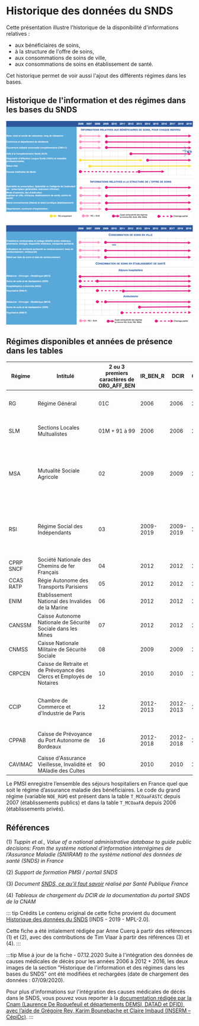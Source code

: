 # Historique des données du SNDS
<!-- SPDX-License-Identifier: MPL-2.0 -->

Cette présentation illustre l'historique de la disponibilité d'informations relatives :
- aux bénéficiaires de soins,
- à la structure de l'offre de soins,
- aux consommations de soins de ville,
- aux consommations de soins en établissement de santé.

Cet historique permet de voir aussi l'ajout des différents régimes dans les bases.

## Historique de l'information et des régimes dans les bases du SNDS
![Historique données SNDS - P1](../files/INDS/historique_donnees/Diapo1_MAJ2020novembre.png)

![Historique données SNDS - P2](../files/INDS/historique_donnees/Diapo2_MAJ2020novembre.png)

## Régimes disponibles et années de présence dans les tables

| Régime | <div style="width:150px">Intitulé</div> | 2 ou 3 premiers caractères de ORG_AFF_BEN | IR_BEN_R | DCIR | CONSOPAT | <div style="width:290px">Commentaires</div> |
| ------ | ------ | ------ | ------ | ------ | ------ | ------ |
| RG | Régime Général | 01C | 2006 |2006 | 2006 | La Banque de France (BDF) est rattachée au RG depuis décembre 2009 mais codé en « BDF » dans la variable REGIME de CONSOPAT. |
| SLM | Sections Locales Multualistes | 01M + 91 à 99 | 2006 | 2006 | 2006 | Le régime CAMIEG (Gaz et Electricité) est rattaché aux SLM depuis juillet 2008 mais codé en « CAMIEG » dans la variable REGIME de CONSOPAT. |
| MSA | Mutualité Sociale Agricole | 02 | 2009 | 2009 | 2009 | Depuis juillet 2014, la MSA inclut les données de l'organisme APRIA-AMEXA, soit l’ensemble des données du régime agricole. Entre janvier 2012 et juillet 2014, les personnes relevant d’APRIA-AMEXA sont identifiables par la requête RGM_GRG_COD=2 et FLX_EMT_TYP=21. Avant 2012, les données d’APRIA-AMEXA n'ont pas été alimentées dans le SNDS  |
| RSI | Régime Social des Indépendants | 03 | 2009-2019 | 2009-2019 | 2009 | A compter du 1er janvier 2019, les nouveaux travailleurs indépendants  sont gérés par le Régime Général (01) et identifiables via les codes petits régimes RGM_COD=(103, 105, 106, 107, 360, 390, 660). Les anciens travailleurs indépendants restent avec le code grand régime RGM_GRG_COD=03 toute l’année 2019. |
| CPRP SNCF | Société Nationale des Chemins de fer Français | 04 | 2012 | 2012 | 2015 |  |
| CCAS RATP | Régie Autonome des Transports Parisiens | 05 | 2012 | 2012 | 2015 |  |
| ENIM | Etablissement National des Invalides de la Marine | 06 | 2012 | 2012 | 2015 |  |
| CANSSM | Caisse Autonome Nationale de Sécurité Sociale dans les Mines | 07 | 2012 | 2012 | 2015 |  |
| CNMSS | Caisse Nationale Militaire de Sécurité Sociale | 08 | 2009 | 2009 | 2009 |  |
| CRPCEN | Caisse de Retraite et de Prévoyance des Clercs et Employés de Notaires  | 10 | 2010 | 2010 | 2010 | Données disponibles à partir de août 2009 |
| CCIP | Chambre de Commerce et d'Industrie de Paris | 12 | 2012-2013 | 2012-2013 | 2012 | Depuis janvier 2013, le régime CCIP n’existe plus et ses bénéficiaires sont gérés par le régime général. Pour isoler les bénéficiaires anciennement rattaché au CCIP : RGM_GRG_COD=1 et RGM_COD=(119, 129, 159, 188, 209, 539). |
| CPPAB | Caisse de Prévoyance du Port Autonome de Bordeaux | 16 | 2012-2018 | 2012-2018 | 2012 | Depuis janvier 2018, les bénéficiaires du CCPAB sont intégrés à la CPAM de Bordeaux et ne sont plus identifiables dans le DCIR. |
| CAVIMAC |  Caisse d'Assurance Vieillesse, Invalidité et MAladie des Cultes | 90 | 2010 | 2010 | 2010 | Données disponibles à partir de août 2009 |


Le PMSI enregistre l’ensemble des séjours hospitaliers en France quel que soit le régime d’assurance maladie des bénéficiaires. Le code du grand régime (variable `NOE_RGM`) est présent dans la table `T_MCOaaFASTC` depuis 2007 (établissements publics) et dans la table `T_MCOaaFA` depuis 2006 (établissements privés).


## Références

(1) *Tuppin et al., Value of a national administrative database to guide public decisions: From the système national d’information interrégimes de l’Assurance Maladie (SNIIRAM) to the système national des données de santé (SNDS) in France*  

(2) *Support de formation PMSI / portail SNDS*

(3) *Document [SNDS, ce qu'il faut savoir](https://documentation-snds.health-data-hub.fr/ressources/Sante_publique_France.html#snds-ce-qu-il-faut-savoir) réalisé par Santé Publique France*

(4) *Tableaux de chargement du DCIR de la documentation du portail SNDS de la CNAM*

::: tip Crédits
Le contenu original de cette fiche provient du document [Historique des données du SNDS](../files/INDS/historique_donnees/2019_INDS_Historique-des-données-SNDS_MPL-2.0.pptx) [INDS - 2019 - MPL-2.0].

Cette fiche a été intialement rédigée par Anne Cuerq à partir des références (1) et (2), avec des contributions de Tim Vlaar à partir des références (3) et (4).
:::

:::tip Mise à jour de la fiche - 07.12.2020
Suite à l'intégration des données de causes médicales de décès pour les années 2006 à 2012 + 2016, les deux images de la section "Historique de l'information et des régimes dans les bases du SNDS" ont été modifiées et rechargées (date de chargement des données : 07/09/2020).

Pour plus d'informations sur l'intégration des causes médicales de décès dans le SNDS, vous pouvez vous reporter à la [documentation rédigée par la Cnam (Laurence De Roquefeuil et départements DEMSI, DATAD et DFID), avec l’aide de Grégoire Rey, Karim Bounebache et Claire Imbaud (INSERM – CépiDc)](https://documentation-snds.health-data-hub.fr/formation_snds/documents_cnam/guide_cepidc/Avant_propos.html).
:::
